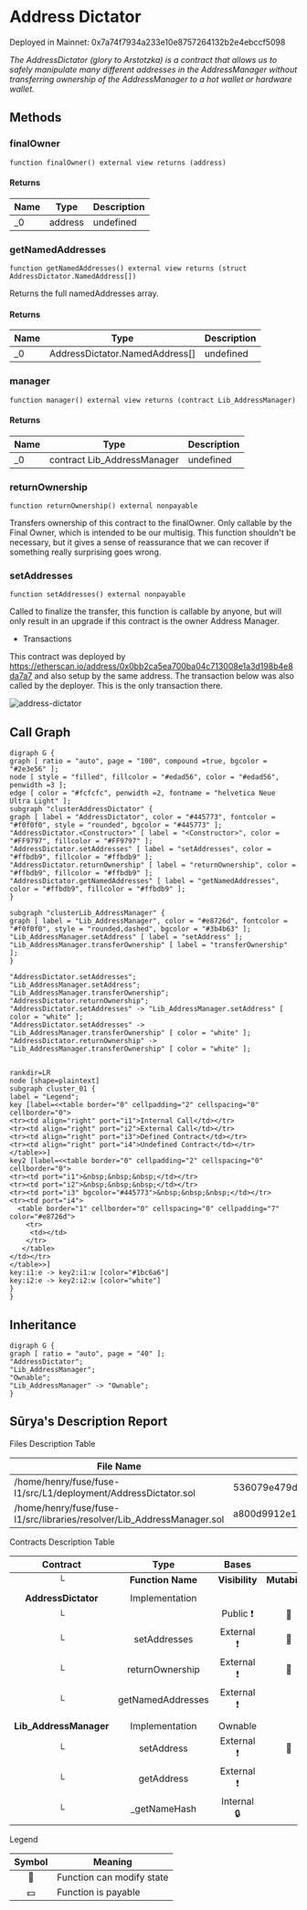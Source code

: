 Address Dictator
================


Deployed in Mainnet: 0x7a74f7934a233e10e8757264132b2e4ebccf5098




*The AddressDictator (glory to Arstotzka) is a contract that allows us to safely manipulate      many different addresses in the AddressManager without transferring ownership of the      AddressManager to a hot wallet or hardware wallet.*

## Methods

### finalOwner

```solidity
function finalOwner() external view returns (address)
```






#### Returns

| Name | Type | Description |
|---|---|---|
| _0 | address | undefined

### getNamedAddresses

```solidity
function getNamedAddresses() external view returns (struct AddressDictator.NamedAddress[])
```

Returns the full namedAddresses array.




#### Returns

| Name | Type | Description |
|---|---|---|
| _0 | AddressDictator.NamedAddress[] | undefined

### manager

```solidity
function manager() external view returns (contract Lib_AddressManager)
```






#### Returns

| Name | Type | Description |
|---|---|---|
| _0 | contract Lib_AddressManager | undefined

### returnOwnership

```solidity
function returnOwnership() external nonpayable
```

Transfers ownership of this contract to the finalOwner. Only callable by the Final Owner, which is intended to be our multisig. This function shouldn&#39;t be necessary, but it gives a sense of reassurance that we can recover if something really surprising goes wrong.




### setAddresses

```solidity
function setAddresses() external nonpayable
```

Called to finalize the transfer, this function is callable by anyone, but will only result in an upgrade if this contract is the owner Address Manager.




* Transactions


This contract was deployed by https://etherscan.io/address/0x0bb2ca5ea700ba04c713008e1a3d198b4e8da7a7 and also setup by the same address.
The transaction below was also called by the deployer.
This is the only transaction there.

![address-dictator](../diagrams/address-dictator-xbabb37235bd38ae5a29717590eedfd9b02f84a12b890b2126feac68f223d7448.png)




## Call Graph

  ```graphviz
  digraph G {
  graph [ ratio = "auto", page = "100", compound =true, bgcolor = "#2e3e56" ];
  node [ style = "filled", fillcolor = "#edad56", color = "#edad56", penwidth =3 ];
  edge [ color = "#fcfcfc", penwidth =2, fontname = "helvetica Neue Ultra Light" ];
subgraph "clusterAddressDictator" {
  graph [ label = "AddressDictator", color = "#445773", fontcolor = "#f0f0f0", style = "rounded", bgcolor = "#445773" ];
  "AddressDictator.<Constructor>" [ label = "<Constructor>", color = "#FF9797", fillcolor = "#FF9797" ];
  "AddressDictator.setAddresses" [ label = "setAddresses", color = "#ffbdb9", fillcolor = "#ffbdb9" ];
  "AddressDictator.returnOwnership" [ label = "returnOwnership", color = "#ffbdb9", fillcolor = "#ffbdb9" ];
  "AddressDictator.getNamedAddresses" [ label = "getNamedAddresses", color = "#ffbdb9", fillcolor = "#ffbdb9" ];
}

subgraph "clusterLib_AddressManager" {
  graph [ label = "Lib_AddressManager", color = "#e8726d", fontcolor = "#f0f0f0", style = "rounded,dashed", bgcolor = "#3b4b63" ];
  "Lib_AddressManager.setAddress" [ label = "setAddress" ];
  "Lib_AddressManager.transferOwnership" [ label = "transferOwnership" ];
}

  "AddressDictator.setAddresses";
  "Lib_AddressManager.setAddress";
  "Lib_AddressManager.transferOwnership";
  "AddressDictator.returnOwnership";
  "AddressDictator.setAddresses" -> "Lib_AddressManager.setAddress" [ color = "white" ];
  "AddressDictator.setAddresses" -> "Lib_AddressManager.transferOwnership" [ color = "white" ];
  "AddressDictator.returnOwnership" -> "Lib_AddressManager.transferOwnership" [ color = "white" ];


rankdir=LR
node [shape=plaintext]
subgraph cluster_01 { 
label = "Legend";
key [label=<<table border="0" cellpadding="2" cellspacing="0" cellborder="0">
  <tr><td align="right" port="i1">Internal Call</td></tr>
  <tr><td align="right" port="i2">External Call</td></tr>
  <tr><td align="right" port="i3">Defined Contract</td></tr>
  <tr><td align="right" port="i4">Undefined Contract</td></tr>
  </table>>]
key2 [label=<<table border="0" cellpadding="2" cellspacing="0" cellborder="0">
  <tr><td port="i1">&nbsp;&nbsp;&nbsp;</td></tr>
  <tr><td port="i2">&nbsp;&nbsp;&nbsp;</td></tr>
  <tr><td port="i3" bgcolor="#445773">&nbsp;&nbsp;&nbsp;</td></tr>
  <tr><td port="i4">
    <table border="1" cellborder="0" cellspacing="0" cellpadding="7" color="#e8726d">
      <tr>
       <td></td>
      </tr>
     </table>
  </td></tr>
  </table>>]
key:i1:e -> key2:i1:w [color="#1bc6a6"]
key:i2:e -> key2:i2:w [color="white"]
}
}
  ```


## Inheritance


  ```graphviz
digraph G {
  graph [ ratio = "auto", page = "40" ];
  "AddressDictator";
  "Lib_AddressManager";
  "Ownable";
  "Lib_AddressManager" -> "Ownable";
}
```




##  Sūrya's Description Report

 Files Description Table


|  File Name  |  SHA-1 Hash  |
|-------------|--------------|
| /home/henry/fuse/fuse-l1/src/L1/deployment/AddressDictator.sol | 536079e479d8a46c365d2740f0868d253941629f |
| /home/henry/fuse/fuse-l1/src/libraries/resolver/Lib_AddressManager.sol | a800d9912e132d96d03b8fff3760be510f94a424 |


 Contracts Description Table


|  Contract  |         Type        |       Bases      |                  |                 |
|:----------:|:-------------------:|:----------------:|:----------------:|:---------------:|
|     └      |  **Function Name**  |  **Visibility**  |  **Mutability**  |  **Modifiers**  |
||||||
| **AddressDictator** | Implementation |  |||
| └ | <Constructor> | Public ❗️ | 🛑  |NO❗️ |
| └ | setAddresses | External ❗️ | 🛑  |NO❗️ |
| └ | returnOwnership | External ❗️ | 🛑  |NO❗️ |
| └ | getNamedAddresses | External ❗️ |   |NO❗️ |
||||||
| **Lib_AddressManager** | Implementation | Ownable |||
| └ | setAddress | External ❗️ | 🛑  | onlyOwner |
| └ | getAddress | External ❗️ |   |NO❗️ |
| └ | _getNameHash | Internal 🔒 |   | |


 Legend

|  Symbol  |  Meaning  |
|:--------:|-----------|
|    🛑    | Function can modify state |
|    💵    | Function is payable |



